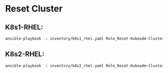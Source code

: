 # Reset Cluster

## K8s1-RHEL:
```bash
ansible-playbook -i inventory/k8s1_rhel.yaml Role_Reset-Kubeadm-Cluster.yaml -b
```

## K8s2-RHEL:
```bash
ansible-playbook -i inventory/k8s2_rhel.yaml Role_Reset-Kubeadm-Cluster.yaml -b
```